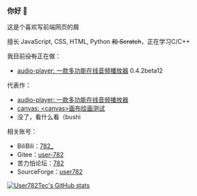### 你好 👋

这是个喜欢写前端网页的屑

擅长 JavaScript, CSS, HTML, Python ~~和 Scratch~~，正在学习C/C++

我目前~~没有~~正在做：
* [audio-player: 一款多功能在线音频播放器](https://github.com/user782tec/audio-player) 0.4.2beta12

代表作：
* [audio-player: 一款多功能在线音频播放器](https://github.com/user782tec/audio-player)
* [canvas: \<canvas\>画布绘画测试](https://github.com/user782tec/canvas)
* 没了，看什么看（bushi

相关账号：
* BiliBili：[782_](https://space.bilibili.com/1046361194)
* Gitee：[user-782](https://gitee.com/user-782)
* 苦力怕论坛：[782](https://klpbbs.com/space-uid-196429.html)
* SourceForge：[user782](https://sourceforge.net/u/user782/profile)

[![User782Tec's GitHub stats](https://github-readme-stats.vercel.app/api?username=User782Tec&show_icons=true&theme=transparent)](https://github.com/anuraghazra/github-readme-stats)

<!--
**User782Tec/User782Tec** is a ✨ _special_ ✨ repository because its `README.md` (this file) appears on your GitHub profile.

Here are some ideas to get you started:

- 🔭 I’m currently working on ...
- 🌱 I’m currently learning ...
- 👯 I’m looking to collaborate on ...
- 🤔 I’m looking for help with ...
- 💬 Ask me about ...
- 📫 How to reach me: ...
- 😄 Pronouns: ...
- ⚡ Fun fact: ...
-->
